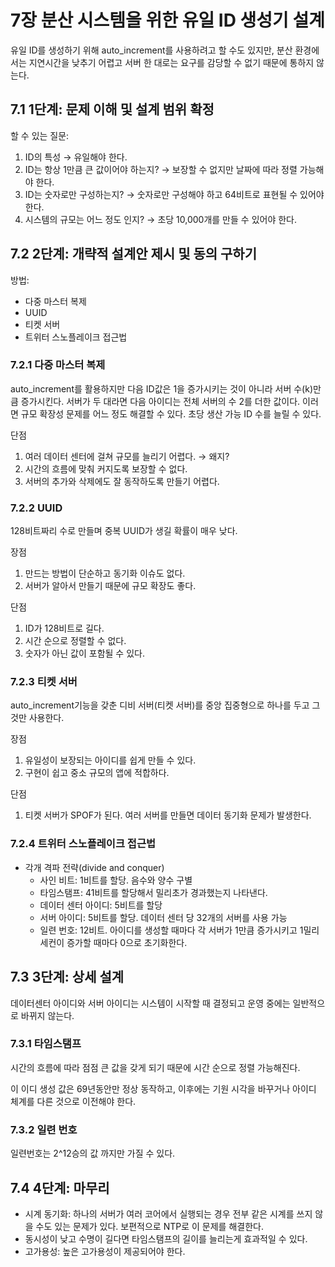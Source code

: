 # 7장 분산 시스템을 위한 유일 ID 생성기 설계

유일 ID를 생성하기 위해 auto_increment를 사용하려고 할 수도 있지만, 분산 환경에서는 지연시간을 낮추기 어렵고 서버 한 대로는 요구를 감당할 수 없기 때문에 통하지 않는다.

## 7.1 1단계: 문제 이해 및 설계 범위 확정

할 수 있는 질문:

1. ID의 특성 → 유일해야 한다.
2. ID는 항상 1만큼 큰 값이어야 하는지? → 보장할 수 없지만 날짜에 따라 정렬 가능해야 한다.
3. ID는 숫자로만 구성하는지? → 숫자로만 구성해야 하고 64비트로 표현될 수 있어야 한다.
4. 시스템의 규모는 어느 정도 인지? → 초당 10,000개를 만들 수 있어야 한다.

## 7.2 2단계: 개략적 설계안 제시 및 동의 구하기

방법:

- 다중 마스터 복제
- UUID
- 티켓 서버
- 트위터 스노플레이크 접근법

### 7.2.1 다중 마스터 복제

auto_increment를 활용하지만 다음 ID값은 1을 증가시키는 것이 아니라 서버 수(k)만큼 증가시킨다. 서버가 두 대라면 다음 아이디는 전체 서버의 수 2를 더한 값이다. 이러면 규모 확장성 문제를 어느 정도 해결할 수 있다. 초당 생산 가능 ID 수를 늘릴 수 있다.

단점

1. 여러 데이터 센터에 걸쳐 규모를 늘리기 어렵다. → 왜지?
2. 시간의 흐름에 맞춰 커지도록 보장할 수 없다.
3. 서버의 추가와 삭제에도 잘 동작하도록 만들기 어렵다.

### 7.2.2 UUID

128비트짜리 수로 만들며 중복 UUID가 생길 확률이 매우 낮다.

장점

1. 만드는 방법이 단순하고 동기화 이슈도 없다.
2. 서버가 알아서 만들기 때문에 규모 확장도 좋다.

단점

1. ID가 128비트로 길다.
2. 시간 순으로 정렬할 수 없다.
3. 숫자가 아닌 값이 포함될 수 있다.

### 7.2.3 티켓 서버

auto_increment기능을 갖춘 디비 서버(티켓 서버)를 중앙 집중형으로 하나를 두고 그것만 사용한다.

장점

1. 유일성이 보장되는 아이디를 쉽게 만들 수 있다.
2. 구현이 쉽고 중소 규모의 앱에 적합하다.

단점

1. 티켓 서버가 SPOF가 된다. 여러 서버를 만들면 데이터 동기화 문제가 발생한다.

### 7.2.4 트위터 스노플레이크 접근법

- 각개 격파 전략(divide and conquer)
    - 사인 비트: 1비트를 할당. 음수와 양수 구별
    - 타임스탬프: 41비트를 할당해서 밀리초가 경과했는지 나타낸다.
    - 데이터 센터 아이디: 5비트를 할당
    - 서버 아이디: 5비트를 할당. 데이터 센터 당 32개의 서버를 사용 가능
    - 일련 번호: 12비트. 아이디를 생성할 때마다 각 서버가 1만큼 증가시키고 1밀리 세컨이 증가할 때마다 0으로 초기화한다.

## 7.3 3단계: 상세 설계

데이터센터 아이디와 서버 아이디는 시스템이 시작할 때 결정되고 운영 중에는 일반적으로 바뀌지 않는다.

### 7.3.1 타임스탬프

시간의 흐름에 따라 점점 큰 값을 갖게 되기 때문에 시간 순으로 정렬 가능해진다.

이 이디 생성 값은 69년동안만 정상 동작하고, 이후에는 기원 시각을 바꾸거나 아이디 체계를 다른 것으로 이전해야 한다.

### 7.3.2 일련 번호

일련번호는 2^12승의 값 까지만 가질 수 있다.

## 7.4 4단계: 마무리

- 시계 동기화: 하나의 서버가 여러 코어에서 실행되는 경우 전부 같은 시계를 쓰지 않을 수도 있는 문제가 있다. 보편적으로 NTP로 이 문제를 해결한다.
- 동시성이 낮고 수명이 길다면 타임스탬프의 길이를 늘리는게 효과적일 수 있다.
- 고가용성: 높은 고가용성이 제공되어야 한다.
